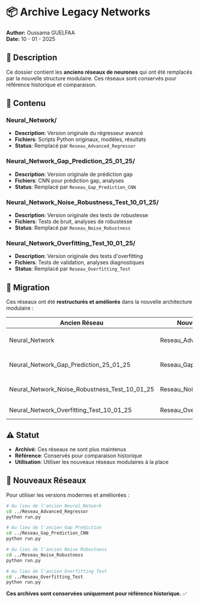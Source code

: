 # 📦 Archive Legacy Networks

**Author:** Oussama GUELFAA  
**Date:** 10 - 01 - 2025

## 📖 Description

Ce dossier contient les **anciens réseaux de neurones** qui ont été remplacés par la nouvelle structure modulaire. Ces réseaux sont conservés pour référence historique et comparaison.

## 📁 Contenu

### Neural_Network/
- **Description**: Version originale du régresseur avancé
- **Fichiers**: Scripts Python originaux, modèles, résultats
- **Status**: Remplacé par `Reseau_Advanced_Regressor`

### Neural_Network_Gap_Prediction_25_01_25/
- **Description**: Version originale de prédiction gap
- **Fichiers**: CNN pour prédiction gap, analyses
- **Status**: Remplacé par `Reseau_Gap_Prediction_CNN`

### Neural_Network_Noise_Robustness_Test_10_01_25/
- **Description**: Version originale des tests de robustesse
- **Fichiers**: Tests de bruit, analyses de robustesse
- **Status**: Remplacé par `Reseau_Noise_Robustness`

### Neural_Network_Overfitting_Test_10_01_25/
- **Description**: Version originale des tests d'overfitting
- **Fichiers**: Tests de validation, analyses diagnostiques
- **Status**: Remplacé par `Reseau_Overfitting_Test`

## 🔄 Migration

Ces réseaux ont été **restructurés et améliorés** dans la nouvelle architecture modulaire :

| Ancien Réseau | Nouveau Réseau | Améliorations |
|---------------|----------------|---------------|
| Neural_Network | Reseau_Advanced_Regressor | Structure modulaire, config YAML |
| Neural_Network_Gap_Prediction_25_01_25 | Reseau_Gap_Prediction_CNN | Script autonome, documentation |
| Neural_Network_Noise_Robustness_Test_10_01_25 | Reseau_Noise_Robustness | Configuration flexible, plots auto |
| Neural_Network_Overfitting_Test_10_01_25 | Reseau_Overfitting_Test | Critères clairs, monitoring |

## ⚠️ Statut

- **Archivé**: Ces réseaux ne sont plus maintenus
- **Référence**: Conservés pour comparaison historique
- **Utilisation**: Utiliser les nouveaux réseaux modulaires à la place

## 🚀 Nouveaux Réseaux

Pour utiliser les versions modernes et améliorées :

```bash
# Au lieu de l'ancien Neural_Network
cd ../Reseau_Advanced_Regressor
python run.py

# Au lieu de l'ancien Gap Prediction
cd ../Reseau_Gap_Prediction_CNN
python run.py

# Au lieu de l'ancien Noise Robustness
cd ../Reseau_Noise_Robustness
python run.py

# Au lieu de l'ancien Overfitting Test
cd ../Reseau_Overfitting_Test
python run.py
```

**Ces archives sont conservées uniquement pour référence historique.** ✅

